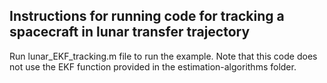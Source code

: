 ## Instructions for running code for tracking a spacecraft in lunar transfer trajectory
Run lunar_EKF_tracking.m file to run the example. Note that this code does not use the EKF function provided in the estimation-algorithms folder.